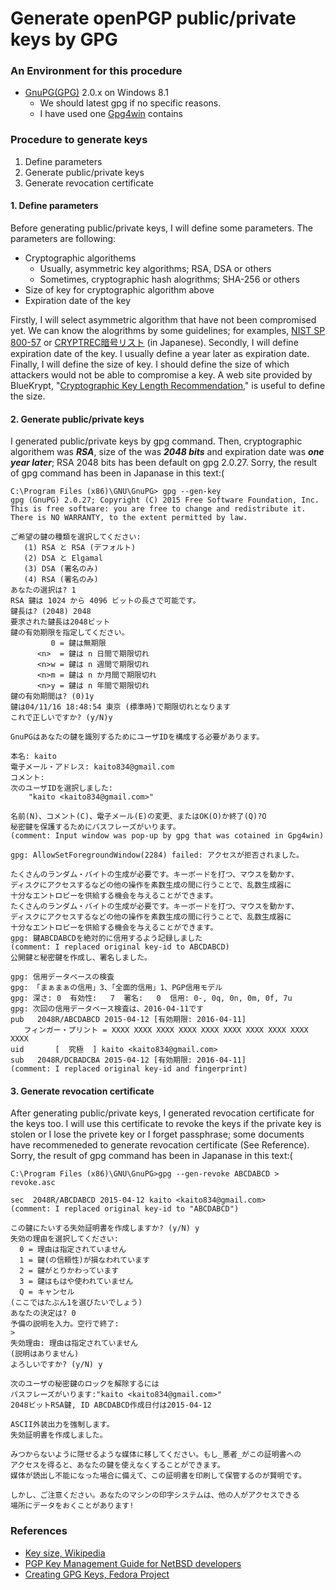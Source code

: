# Generate openPGP public/private keys by GPG

### An Environment for this procedure
- [GnuPG(GPG)](https://www.gnupg.org/) 2.0.x on Windows 8.1
  - We should latest gpg if no specific reasons.
  - I have used one [Gpg4win](http://www.gpg4win.org/) contains 

### Procedure to generate keys
1. Define parameters
2. Generate public/private keys
3. Generate revocation certificate

#### 1. Define parameters
Before generating public/private keys, I will define some parameters. The parameters are following:
- Cryptographic algorithems
  - Usually, asymmetric key algorithms; RSA, DSA or others
  - Sometimes, cryptographic hash alogrithms; SHA-256 or others
- Size of key for cryptographic algorithm above
- Expiration date of the key

Firstly, I will select asymmetric algorithm that have not been compromised yet. We can know the alogrithms by some guidelines; for examples, [NIST SP 800-57](http://csrc.nist.gov/publications/nistpubs/800-57/sp800-57_part1_rev3_general.pdf) or [CRYPTREC暗号リスト](http://www.cryptrec.go.jp/images/cryptrec_ciphers_list_2013.pdf) (in Japanese). Secondly, I will define expiration date of the key. I usually define a year later as expiration date. Finally, I will define the size of key. I should define the size of which attackers would not be able to compromise a key. A web site provided by BlueKrypt, "[Cryptographic Key Length Recommendation](http://www.keylength.com/en/compare/)," is useful to define the size.

#### 2. Generate public/private keys
I generated public/private keys by gpg command. Then, cryptographic algorithem was **_RSA_**, size of the was **_2048 bits_** and expiration date was **_one year later_**; RSA 2048 bits has been default on gpg 2.0.27. Sorry, the result of gpg command has been in Japanase in this text:(

```
C:\Program Files (x86)\GNU\GnuPG> gpg --gen-key
gpg (GnuPG) 2.0.27; Copyright (C) 2015 Free Software Foundation, Inc.
This is free software: you are free to change and redistribute it.
There is NO WARRANTY, to the extent permitted by law.

ご希望の鍵の種類を選択してください:
   (1) RSA と RSA (デフォルト)
   (2) DSA と Elgamal
   (3) DSA (署名のみ)
   (4) RSA (署名のみ)
あなたの選択は? 1
RSA 鍵は 1024 から 4096 ビットの長さで可能です。
鍵長は? (2048) 2048
要求された鍵長は2048ビット
鍵の有効期限を指定してください。
         0 = 鍵は無期限
      <n>  = 鍵は n 日間で期限切れ
      <n>w = 鍵は n 週間で期限切れ
      <n>m = 鍵は n か月間で期限切れ
      <n>y = 鍵は n 年間で期限切れ
鍵の有効期間は? (0)1y
鍵は04/11/16 18:48:54 東京 (標準時)で期限切れとなります
これで正しいですか? (y/N)y

GnuPGはあなたの鍵を識別するためにユーザIDを構成する必要があります。

本名: kaito
電子メール・アドレス: kaito834@gmail.com
コメント:
次のユーザIDを選択しました:
    "kaito <kaito834@gmail.com>"

名前(N)、コメント(C)、電子メール(E)の変更、またはOK(O)か終了(Q)?O
秘密鍵を保護するためにパスフレーズがいります。
(comment: Input window was pop-up by gpg that was cotained in Gpg4win)

gpg: AllowSetForegroundWindow(2284) failed: アクセスが拒否されました。

たくさんのランダム・バイトの生成が必要です。キーボードを打つ、マウスを動かす、
ディスクにアクセスするなどの他の操作を素数生成の間に行うことで、乱数生成器に
十分なエントロピーを供給する機会を与えることができます。
たくさんのランダム・バイトの生成が必要です。キーボードを打つ、マウスを動かす、
ディスクにアクセスするなどの他の操作を素数生成の間に行うことで、乱数生成器に
十分なエントロピーを供給する機会を与えることができます。
gpg: 鍵ABCDABCDを絶対的に信用するよう記録しました
(comment: I replaced original key-id to ABCDABCD)
公開鍵と秘密鍵を作成し、署名しました。

gpg: 信用データベースの検査
gpg: 「まぁまぁの信用」3、「全面的信用」1、PGP信用モデル
gpg: 深さ: 0  有効性:   7  署名:   0  信用: 0-, 0q, 0n, 0m, 0f, 7u
gpg: 次回の信用データベース検査は、2016-04-11です
pub   2048R/ABCDABCD 2015-04-12 [有効期限: 2016-04-11]
   フィンガー・プリント = XXXX XXXX XXXX XXXX XXXX XXXX XXXX XXXX XXXX XXXX
uid       [  究極  ] kaito <kaito834@gmail.com>
sub   2048R/DCBADCBA 2015-04-12 [有効期限: 2016-04-11]
(comment: I replaced original key-id and fingerprint)
```

#### 3. Generate revocation certificate
After generating public/private keys, I generated revocation certificate for the keys too. I will use this certificate to revoke the keys if the private key is stolen or I lose the privete key or I forget passphrase; some documents have recommeneded to generate revocation certificate (See Reference). Sorry, the result of gpg command has been in Japanase in this text:(

```
C:\Program Files (x86)\GNU\GnuPG>gpg --gen-revoke ABCDABCD > revoke.asc

sec  2048R/ABCDABCD 2015-04-12 kaito <kaito834@gmail.com>
(comment: I replaced original key-id to "ABCDABCD")

この鍵にたいする失効証明書を作成しますか? (y/N) y
失効の理由を選択してください:
  0 = 理由は指定されていません
  1 = 鍵(の信頼性)が損なわれています
  2 = 鍵がとりかわっています
  3 = 鍵はもはや使われていません
  Q = キャンセル
(ここではたぶん1を選びたいでしょう)
あなたの決定は? 0
予備の説明を入力。空行で終了:
>
失効理由: 理由は指定されていません
(説明はありません)
よろしいですか? (y/N) y

次のユーザの秘密鍵のロックを解除するには
パスフレーズがいります:"kaito <kaito834@gmail.com>"
2048ビットRSA鍵, ID ABCDABCD作成日付は2015-04-12

ASCII外装出力を強制します。
失効証明書を作成しました。

みつからないように隠せるような媒体に移してください。もし_悪者_がこの証明書への
アクセスを得ると、あなたの鍵を使えなくすることができます。
媒体が読出し不能になった場合に備えて、この証明書を印刷して保管するのが賢明です。

しかし、ご注意ください。あなたのマシンの印字システムは、他の人がアクセスできる
場所にデータをおくことがあります!
```

### References
- [Key size, Wikipedia](http://en.wikipedia.org/wiki/Key_size)
- [PGP Key Management Guide for NetBSD developers](http://www.netbsd.org/developers/pgp.html#manage-recommendations)
- [Creating GPG Keys, Fedora Project](https://fedoraproject.org/wiki/Creating_GPG_Keys#GPG_Key_Revocation)